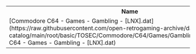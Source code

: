 <table>
<tr><th>Name</th><th>Size</th></tr>
<tr><td>[Commodore C64 - Games - Gambling - [LNX].dat](https://raw.githubusercontent.com/open-retrogaming-archive/dat-catalog/main/root/basic/TOSEC/Commodore/C64/Games/Gambling/[LNX]/Commodore C64 - Games - Gambling - [LNX].dat)</td><td>14721</td></tr>
</table>
